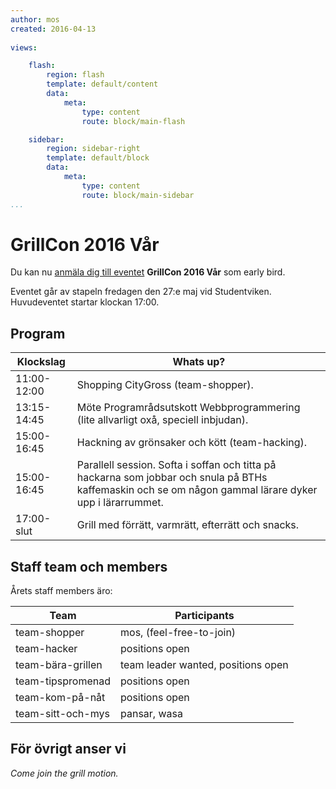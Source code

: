 ```yaml
---
author: mos
created: 2016-04-13
 
views:

    flash:
        region: flash
        template: default/content
        data:
            meta:
                type: content
                route: block/main-flash

    sidebar:
        region: sidebar-right
        template: default/block
        data:
            meta:
                type: content
                route: block/main-sidebar
...
```

GrillCon 2016 Vår
===============================

Du kan nu [anmäla dig till eventet](https://github.com/dbwebb-se/grillcon/issues/2) **GrillCon 2016 Vår** som early bird.

Eventet går av stapeln fredagen den 27:e maj vid Studentviken. Huvudeventet startar klockan 17:00.



Program
-------------------------------

| Klockslag         | Whats up?                          |
|-------------------|------------------------------------|
| 11:00-12:00     | Shopping CityGross (team-shopper).                |
| 13:15-14:45     | Möte Programrådsutskott Webbprogrammering (lite allvarligt oxå, speciell inbjudan).    |
| 15:00-16:45     | Hackning av grönsaker och kött (team-hacking). |
| 15:00-16:45     | Parallell session. Softa i soffan och titta på hackarna som jobbar och snula på BTHs kaffemaskin och se om någon gammal lärare dyker upp i lärarrummet. |
| 17:00-slut      | Grill med förrätt, varmrätt, efterrätt och snacks. |




Staff team och members
-------------------------------

Årets staff members äro:

| Team              | Participants                       |
|-------------------|------------------------------------|
| team-shopper      | mos, (feel-free-to-join)           |
| team-hacker       | positions open                     |
| team-bära-grillen | team leader wanted, positions open |
| team-tipspromenad | positions open                     |
| team-kom-på-nåt   | positions open                     |
| team-sitt-och-mys | pansar, wasa                       |



För övrigt anser vi
------------------------------

*Come join the grill motion.*
